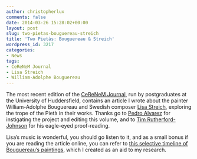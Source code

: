```yaml
---
author: christopherlux
comments: false
date: 2014-03-26 15:28:02+00:00
layout: post
slug: two-pietas-bouguereau-streich
title: 'Two Pietàs: Bouguereau & Streich'
wordpress_id: 3217
categories:
- News
tags:
- CeReNeM Journal
- Lisa Streich
- William-Adolphe Bouguereau
---
```


The most recent edition of the [CeReNeM Journal](https://web.archive.org/web/20161203162648/http://www.hud.ac.uk/research/researchcentres/cerenem/journal/), run by postgraduates at the University of Huddersfield, contains an article I wrote about the painter William-Adolphe Bouguereau and Swedish composer [Lisa Streich](http://lisastreich.se/), exploring the trope of the Pietà in their works. Thanks go to [Pedro Alvarez](http://www.pedroalvarez.info/) for instigating the project and editing this volume, and to [Tim Rutherford-Johnson](https://web.archive.org/web/20180828055144/http://www.redpen-bluepen.com/) for his eagle-eyed proof-reading.

Lisa’s music is wonderful, you should go listen to it, and as a small bonus if you are reading the article online, you can refer to [this selective timeline of Bouguereau’s paintings](http://chrisswithinbank.net/bouguereau/), which I created as an aid to my research.

<div class="embed-container"><div data-configid="2175216/7245407" style="width: 540px; height: 382px;" class="issuuembed"></div><script type="text/javascript" src="//e.issuu.com/embed.js" async="true"></script></div>

